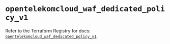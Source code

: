 # `opentelekomcloud_waf_dedicated_policy_v1`

Refer to the Terraform Registry for docs: [`opentelekomcloud_waf_dedicated_policy_v1`](https://registry.terraform.io/providers/opentelekomcloud/opentelekomcloud/1.36.41/docs/resources/waf_dedicated_policy_v1).
